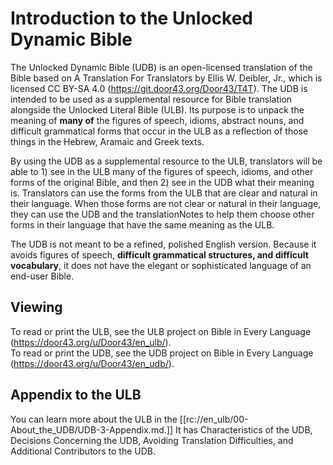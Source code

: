 # Introduction to the Unlocked Dynamic Bible

The Unlocked Dynamic Bible (UDB) is an open-licensed translation of the Bible based on A Translation For Translators by Ellis W. Deibler, Jr., which is licensed CC BY-SA 4.0 (https://git.door43.org/Door43/T4T). The UDB is intended to be used as a supplemental resource for Bible translation alongside the Unlocked Literal Bible (ULB). Its purpose is to unpack the meaning of **many of** the figures of speech, idioms, abstract nouns, and difficult grammatical forms that occur in the ULB as a reflection of those things in the Hebrew, Aramaic and Greek texts. 

By using the UDB as a supplemental resource to the ULB, translators will be able to 1) see in the ULB many of the figures of speech, idioms, and other forms of the original Bible, and then 2) see in the UDB what their meaning is. Translators can use the forms from the ULB that are clear and natural in their language. When those forms are not clear or natural in their language, they can use the UDB and the translationNotes to help them choose other forms in their language that have the same meaning as the ULB.

The UDB is not meant to be a refined, polished English version. Because it avoids figures of speech, **difficult grammatical structures, and difficult vocabulary**, it does not have the elegant or sophisticated language of an end-user Bible. 

## Viewing

To read or print the ULB, see the ULB project on Bible in Every Language (https://door43.org/u/Door43/en_ulb/).   
To read or print the UDB, see the UDB project on Bible in Every Language (https://door43.org/u/Door43/en_udb/). 

## Appendix to the ULB

You can learn more about the ULB in the [[rc://en_ulb/00-About_the_UDB/UDB-3-Appendix.md.]] It has Characteristics of the UDB, Decisions Concerning the UDB, Avoiding Translation Difficulties, and Additional Contributors to the UDB.